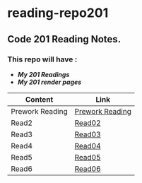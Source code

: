 # reading-repo201

## Code 201 Reading Notes.

### This repo will have :

+ __*My 201 Readings*__
+ __*My 201 render pages*__

 Content | Link
 ------ | ------
 Prework Reading | [Prework Reading](https://bassilalkhateeb.github.io/reading-repo2/class01)
 Read2 | [Read02](https://bassilalkhateeb.github.io/reading-repo2/class02)
 Read3 | [Read03](https://bassilalkhateeb.github.io/reading-repo2/class03)
 Read4 | [Read04](https://bassilalkhateeb.github.io/reading-repo2/class04)
 Read5 | [Read05](https://bassilalkhateeb.github.io/reading-repo2/class05)
 Read6 | [Read06](https://bassilalkhateeb.github.io/reading-repo2/class06)
 
